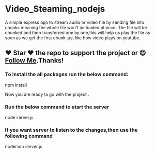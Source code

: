 # Video_Steaming_nodejs
A simple express app to stream audio or video file by sending file into chunks meaning the whole file won't be loaded at once. The file will be chunked and then transferred one by one,this will help us play the file as soon as we get the first chunk just like how video plays on youtube.

##### 
## :heart: Star :heart: the repo to support the project or :smile:[Follow Me](https://github.com/kanchan0).Thanks!

### To install the all packages run the below command: 

npm install 

Now you are ready to go with the project . 

### Run the below command to start the server 

node server.js 

### If you want server to listen to the changes,then use the following command

nodemon server.js 


